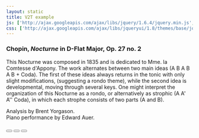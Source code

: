 ```yaml
---
layout: static
title: V2T example
js: ['http://ajax.googleapis.com/ajax/libs/jquery/1.6.4/jquery.min.js', 'http://cdnjs.cloudflare.com/ajax/libs/datejs/1.0/date.min.js', 'https://raw.github.com/fryn/html5slider/master/html5slider.js', 'https://ajax.googleapis.com/ajax/libs/jqueryui/1.8.16/jquery-ui.min.js', 'http://pastebin.com/raw.php?i=8ugkXxth', 'static/js/timeline.js', 'static/js/v2t.js']
css: ['http://ajax.googleapis.com/ajax/libs/jqueryui/1.8/themes/base/jquery-ui.css', 'http://ajax.googleapis.com/ajax/libs/jqueryui/1.8/themes/dark-hive/jquery-ui.css']
---
```


<h3>Chopin, <i>Nocturne</i> in D-Flat Major, Op. 27 no. 2</h3>

<p>
This Nocturne was composed in 1835 and is dedicated to Mme. la Comtesse d'Appony. 
The work alternates between two main ideas (A B A B A B + Coda). 
The first of these ideas always returns in the tonic with only slight modifications, (suggesting a rondo theme), while the second idea is developmental, moving through several keys. 
One might interpret the organization of this Nocturne as a rondo, or alternatively as strophic (A A' A'' Coda), in which each strophe consists of two parts (A and B).
</p>
<p>
Analysis by Brent Yorgason. 
<br />Piano performance by Edward Auer.
</p>

<button id="stop"></button>
<button id="play"></button>
<button id="pause"></button>

<div style="font-size:0.7em" id="slider-range"></div>
<div id="sound_visualisation_vt2"></div> 

<div style="display:none;">
<label for="scale_vt2">Scale</label>
<input type="range" min="1" max="100" step="0.01" id="scale_vt2" value="1" />
<label for="scroll_vt2">Scroll</label>
<input type="range" min="0" max="100" step="0.01" id="scroll_vt2" value="0" />	
</div>
<audio id="audio_vt2"/>



<div id="context_data"></div>